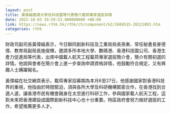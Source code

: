 ```yaml
---
layout: post
title: 黃偉綸邀請大學及科技園等代表簡介載荷專家選拔詳情
date: 2022-10-03 19:59:53.000000000 +08:00
link: https://news.rthk.hk/rthk/ch/component/k2/1669515-20221003.htm
categories: rthk
---
```


財政司副司長黃偉綸表示，今日聯同創新科技及工業局局長孫東、常任秘書長麥德偉、教育局副局長施俊輝，邀請多所本地大學、數碼港、香港科技園公司、香港生產力促進局等代表，出席中國載人航天工程載荷專家選拔簡介會，簡介有關初選的詳情。他說與會者在簡介會上進一步查詢申請資格詳情，他鼓勵符合規定，又有興趣人士踴躍報名。

黃偉綸在社交網頁表示，載荷專家招募期為本月6至27日，他感謝國家對香港科技界的重視，他指由於時間緊迫，須與各所大學及科研機構緊密合作，在香港找到合適人選，讓香港市民有機會親身在太空進行科研工作，參與國家載人航天工程，這對未來把香港建設成國際創新科技中心也十分重要。特區政府會努力做好選拔的工作，希望推薦更多人才。　
